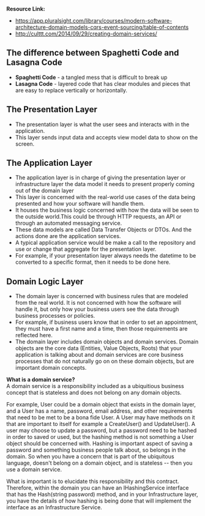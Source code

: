 **Resource Link:** 
- https://app.pluralsight.com/library/courses/modern-software-architecture-domain-models-cqrs-event-sourcing/table-of-contents
- http://culttt.com/2014/09/29/creating-domain-services/

## The difference between Spaghetti Code and Lasagna Code
- **Spaghetti Code** - a tangled mess that is difficult to break up 
- **Lasagna Code** - layered code that has clear modules and pieces that are easy to replace vertically or horizontally.

## The Presentation Layer
- The presentation layer is what the user sees and interacts with in the application.
- This layer sends input data and accepts view model data to show on the screen.

## The Application Layer
- The application layer is in charge of giving the presentation layer or infrastructure layer the data model it needs to present properly coming out of the domain layer
- This layer is concerned with the real-world use cases of the data being presented and how your software will handle them. 
- It houses the business logic concerned with how the data will be seen to the outside world.This could be through HTTP requests, an API or through an automated messaging service.
- These data models are called Data Transfer Objects or DTOs. And the actions done are the application services.
- A typical application service would be make a call to the repository and use or change that aggregate for the presentation layer.
- For example, if your presentation layer always needs the datetime to be converted to a specific format, then it needs to be done here.

## Domain Logic Layer
- The domain layer is concerned with business rules that are modeled from the real world. It is not concerned with how the software will handle it, but only how your business users see the data through business processes or policies.
- For example, if business users know that in order to set an appointment, they must have a first name and a time, then those requirements are reflected here.
- The domain layer includes domain objects and domain services. Domain objects are the core data (Entities, Value Objects, Roots) that your application is talking about and domain services are core business processes that do not naturally go on on these domain objects, but are important domain concepts. 

**What is a domain service?**  
A domain service is a responsibility included as a ubiquitious business concept that is stateless and does not belong on any domain objects. 

For example, User could be a domain object that exists in the domain layer, and a User has a name, password, email address, and other requirements that need to be met to be a bona fide User. A User may have methods on it that are important to itself for example a CreateUser() and UpdateUser(). A user may choose to update a password, but a password need to be hashed in order to saved or used, but the hashing method is not something a User object should be concerned with. Hashing is important aspect of saving a password and something business people talk about, so belongs in the domain. So when you have a concern that is part of the ubiquitous language, doesn't belong on a domain object, and is stateless -- then you use a domain service. 

What is important is to elucidate this responsibility and this contract. Therefore, within the domain you can have an IHashingService interface that has the Hash(string password) method, and in your Infrastructure layer, you have the details of how hashing is being done that will implement the interface as an Infrastructure Service.

